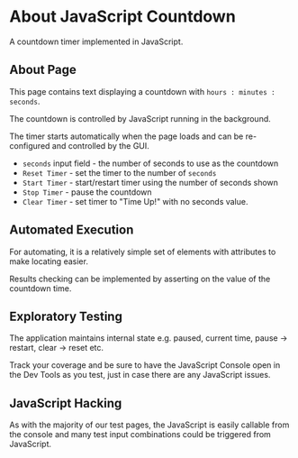 # About JavaScript Countdown

<div class="explanation">
        <p>A countdown timer implemented in JavaScript.
        </p>
</div>

## About Page

This page contains text displaying a countdown with `hours : minutes : seconds`.

The countdown is controlled by JavaScript running in the background.

The timer starts automatically when the page loads and can be re-configured and controlled by the GUI.

- `seconds` input field - the number of seconds to use as the countdown
- `Reset Timer` - set the timer to the number of `seconds`
- `Start Timer` - start/restart timer using the number of seconds shown
- `Stop Timer` - pause the countdown
- `Clear Timer` - set timer to "Time Up!" with no seconds value.

## Automated Execution

For automating, it is a relatively simple set of elements with attributes to make locating easier.

Results checking can be implemented by asserting on the value of the countdown time.

## Exploratory Testing

The application maintains internal state e.g. paused, current time, pause -> restart, clear -> reset etc.

Track your coverage and be sure to have the JavaScript Console open in the Dev Tools as you test, just in case there are any JavaScript issues.

## JavaScript Hacking

As with the majority of our test pages, the JavaScript is easily callable from the console and many test input combinations could be triggered from JavaScript.